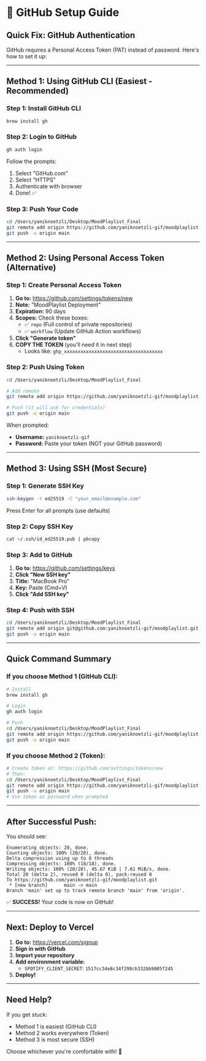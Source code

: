 # 🔐 GitHub Setup Guide

## **Quick Fix: GitHub Authentication**

GitHub requires a Personal Access Token (PAT) instead of password. Here's how to set it up:

---

## **Method 1: Using GitHub CLI (Easiest - Recommended)**

### **Step 1: Install GitHub CLI**
```bash
brew install gh
```

### **Step 2: Login to GitHub**
```bash
gh auth login
```

Follow the prompts:
1. Select "GitHub.com"
2. Select "HTTPS"
3. Authenticate with browser
4. Done! ✅

### **Step 3: Push Your Code**
```bash
cd /Users/yaniknoetzli/Desktop/MoodPlaylist_Final
git remote add origin https://github.com/yaniknoetzli-gif/moodplaylist.git
git push -u origin main
```

---

## **Method 2: Using Personal Access Token (Alternative)**

### **Step 1: Create Personal Access Token**

1. **Go to:** https://github.com/settings/tokens/new
2. **Note:** "MoodPlaylist Deployment"
3. **Expiration:** 90 days
4. **Scopes:** Check these boxes:
   - ✅ `repo` (Full control of private repositories)
   - ✅ `workflow` (Update GitHub Action workflows)
5. **Click "Generate token"**
6. **COPY THE TOKEN** (you'll need it in next step)
   - Looks like: `ghp_xxxxxxxxxxxxxxxxxxxxxxxxxxxxxxxxxxxx`

### **Step 2: Push Using Token**

```bash
cd /Users/yaniknoetzli/Desktop/MoodPlaylist_Final

# Add remote
git remote add origin https://github.com/yaniknoetzli-gif/moodplaylist.git

# Push (it will ask for credentials)
git push -u origin main
```

When prompted:
- **Username:** `yaniknoetzli-gif`
- **Password:** Paste your token (NOT your GitHub password)

---

## **Method 3: Using SSH (Most Secure)**

### **Step 1: Generate SSH Key**
```bash
ssh-keygen -t ed25519 -C "your_email@example.com"
```

Press Enter for all prompts (use defaults)

### **Step 2: Copy SSH Key**
```bash
cat ~/.ssh/id_ed25519.pub | pbcopy
```

### **Step 3: Add to GitHub**

1. **Go to:** https://github.com/settings/keys
2. **Click "New SSH key"**
3. **Title:** "MacBook Pro"
4. **Key:** Paste (Cmd+V)
5. **Click "Add SSH key"**

### **Step 4: Push with SSH**
```bash
cd /Users/yaniknoetzli/Desktop/MoodPlaylist_Final
git remote add origin git@github.com:yaniknoetzli-gif/moodplaylist.git
git push -u origin main
```

---

## **Quick Command Summary**

### **If you choose Method 1 (GitHub CLI):**
```bash
# Install
brew install gh

# Login
gh auth login

# Push
cd /Users/yaniknoetzli/Desktop/MoodPlaylist_Final
git remote add origin https://github.com/yaniknoetzli-gif/moodplaylist.git
git push -u origin main
```

### **If you choose Method 2 (Token):**
```bash
# Create token at: https://github.com/settings/tokens/new
# Then:
cd /Users/yaniknoetzli/Desktop/MoodPlaylist_Final
git remote add origin https://github.com/yaniknoetzli-gif/moodplaylist.git
git push -u origin main
# Use token as password when prompted
```

---

## **After Successful Push:**

You should see:
```
Enumerating objects: 20, done.
Counting objects: 100% (20/20), done.
Delta compression using up to 8 threads
Compressing objects: 100% (18/18), done.
Writing objects: 100% (20/20), 45.67 KiB | 7.61 MiB/s, done.
Total 20 (delta 2), reused 0 (delta 0), pack-reused 0
To https://github.com/yaniknoetzli-gif/moodplaylist.git
 * [new branch]      main -> main
Branch 'main' set up to track remote branch 'main' from 'origin'.
```

✅ **SUCCESS!** Your code is now on GitHub!

---

## **Next: Deploy to Vercel**

1. **Go to:** https://vercel.com/signup
2. **Sign in with GitHub**
3. **Import your repository**
4. **Add environment variable:**
   - `SPOTIFY_CLIENT_SECRET`: `1517cc34e8c34f298cb332bb9005f245`
5. **Deploy!**

---

## **Need Help?**

If you get stuck:
- Method 1 is easiest (GitHub CLI)
- Method 2 works everywhere (Token)
- Method 3 is most secure (SSH)

Choose whichever you're comfortable with! 🚀
